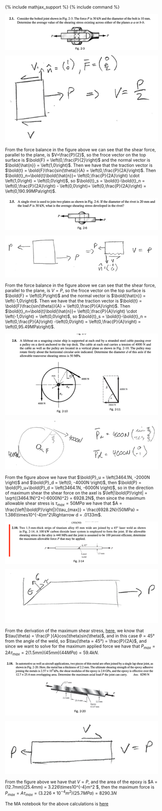 {% include mathjax_support %}
{% include command %}


![](SPTraction1.PNG)

![](SPTraction6.PNG)

From the force balance in the figure above we can see that the shear force, parallel to the plane, is $V=\frac{P}{2}$, so the froce vector on the top surface is $\bold{F} = \left(0,\frac{P}{2}\right)$ and the normal vector is $\bold{\hat{n}} = \left(1,0\right)$. Then we have that the traction vector is $\bold{t} = \bold{F}\frac{sin(\theta)}{A} = \left(0,\frac{P}{2A}\right)$. Then $\bold{t}_n=\bold{t}\bold{\hat{n}}= \left(0,\frac{P}{2A}\right) \cdot \left(1,0\right) = \left(0,0\right)$, so $\bold{t}_s = \bold{t}-\bold{t}_n = \left(0,\frac{P}{2A}\right) - \left(0,0\right)= \left(0,\frac{P}{2A}\right) = \left(0,190.99MPa\right)$.

![](SPTraction2.PNG)

![](SPTraction7.PNG)


From the force balance in the figure above we can see that the shear force, parallel to the plane, is $V=P$, so the froce vector on the top surface is $\bold{F} = \left(0,P\right)$ and the normal vector is $\bold{\hat{n}} = \left(-1,0\right)$. Then we have that the traction vector is $\bold{t} = \bold{F}\frac{sin(\theta)}{A} = \left(0,\frac{P}{A}\right)$. Then $\bold{t}_n=\bold{t}\bold{\hat{n}}= \left(0,\frac{P}{A}\right) \cdot \left(-1,0\right) = \left(0,0\right)$, so $\bold{t}_s = \bold{t}-\bold{t}_n = \left(0,\frac{P}{A}\right) -\left(0,0\right) = \left(0,\frac{P}{A}\right) = \left(0,95.49MPa\right)$.

![](SPTraction3.PNG)

![](SPTraction8.PNG)

From the figure above we have that $\bold{P}_u = \left(3464.1N, -2000N \right)$ and $\bold{P}_d = \left(0, -4000N \right)$, then $\bold{P} = \bold{P}_u+\bold{P}_d = \left(3464.1N, -6000N \right)$, so in the direction of maximum shear the shear force on the axel is $\left|\bold{P}\right| = \sqrt{(3464.1N)^2+(-6000N)^2} = 6928.2N$, then since the maximum allowable shear stress is $\tau_{max} = 50MPa$ we have that $A = \frac{\left|\bold{P}\right|}{\tau_{max}} = \frac{6928.2N}{50MPa} = 1.386\times10^{-4}m^2\Rightarrow d = .0133m$.

![](SPTraction4.PNG)

![](SPTraction9.PNG)

From the derivation of the maximum shear stress, [here](./Max.md), we know that $\tau(\theta) = \frac{P }{A}cos(\theta)sin(\theta)$, and in this case $\theta = 45°$ from the angle of the weld, so $\tau(\theta = 45°) = \frac{P}{2A}$, and since we want to solve for the maximum applied force we have that $P_{max} = 2A\tau_{max} = 2(1.5mm)(45mm)(44MPa) = 59.4kN$. 



![](SPTraction5.PNG)

![](SPTraction10.PNG)

From the figure above we have that $V = P$, and the area of the epoxy is $A = (12.7mm)(25.4mm) = 3.226\times10^{-4}m^2 $, then the maximum force is $P_{max} = A\tau_{max} =(3.226\times10^{-4}m^2)(25.7MPa) = 8290.3N$







The MA notebook for the above calculations is [here](./WFiles/Examples.nb)